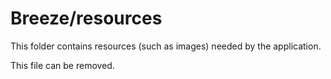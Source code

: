 # Breeze/resources

This folder contains resources (such as images) needed by the application. 

This file can be removed.
